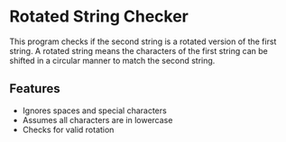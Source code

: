 # Rotated String Checker

This program checks if the second string is a rotated version of the first string. A rotated string means the characters of the first string can be shifted in a circular manner to match the second string.

## Features
- Ignores spaces and special characters
- Assumes all characters are in lowercase
- Checks for valid rotation
